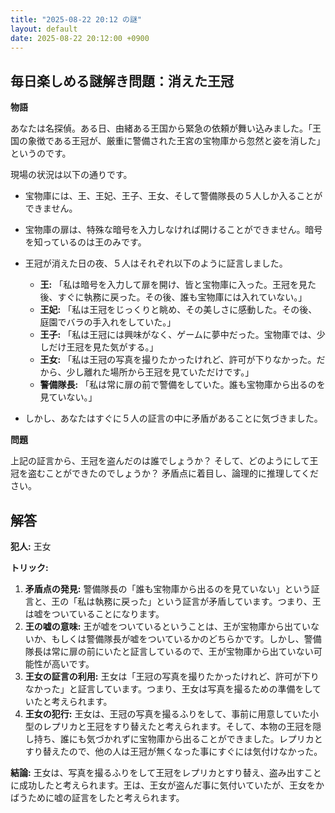 ```yaml
---
title: "2025-08-22 20:12 の謎"
layout: default
date: 2025-08-22 20:12:00 +0900
---
```

## 毎日楽しめる謎解き問題：消えた王冠

**物語**

あなたは名探偵。ある日、由緒ある王国から緊急の依頼が舞い込みました。「王国の象徴である王冠が、厳重に警備された王宮の宝物庫から忽然と姿を消した」というのです。

現場の状況は以下の通りです。

*   宝物庫には、王、王妃、王子、王女、そして警備隊長の５人しか入ることができません。
*   宝物庫の扉は、特殊な暗号を入力しなければ開けることができません。暗号を知っているのは王のみです。
*   王冠が消えた日の夜、５人はそれぞれ以下のように証言しました。

    *   **王:** 「私は暗号を入力して扉を開け、皆と宝物庫に入った。王冠を見た後、すぐに執務に戻った。その後、誰も宝物庫には入れていない。」
    *   **王妃:** 「私は王冠をじっくりと眺め、その美しさに感動した。その後、庭園でバラの手入れをしていた。」
    *   **王子:** 「私は王冠には興味がなく、ゲームに夢中だった。宝物庫では、少しだけ王冠を見た気がする。」
    *   **王女:** 「私は王冠の写真を撮りたかったけれど、許可が下りなかった。だから、少し離れた場所から王冠を見ていただけです。」
    *   **警備隊長:** 「私は常に扉の前で警備をしていた。誰も宝物庫から出るのを見ていない。」

*   しかし、あなたはすぐに５人の証言の中に矛盾があることに気づきました。

**問題**

上記の証言から、王冠を盗んだのは誰でしょうか？
そして、どのようにして王冠を盗むことができたのでしょうか？
矛盾点に着目し、論理的に推理してください。

## 解答

**犯人:** 王女

**トリック:**

1.  **矛盾点の発見:** 警備隊長の「誰も宝物庫から出るのを見ていない」という証言と、王の「私は執務に戻った」という証言が矛盾しています。つまり、王は嘘をついていることになります。
2.  **王の嘘の意味:** 王が嘘をついているということは、王が宝物庫から出ていないか、もしくは警備隊長が嘘をついているかのどちらかです。しかし、警備隊長は常に扉の前にいたと証言しているので、王が宝物庫から出ていない可能性が高いです。
3.  **王女の証言の利用:** 王女は「王冠の写真を撮りたかったけれど、許可が下りなかった」と証言しています。つまり、王女は写真を撮るための準備をしていたと考えられます。
4.  **王女の犯行:** 王女は、王冠の写真を撮るふりをして、事前に用意していた小型のレプリカと王冠をすり替えたと考えられます。そして、本物の王冠を隠し持ち、誰にも気づかれずに宝物庫から出ることができました。レプリカとすり替えたので、他の人は王冠が無くなった事にすぐには気付けなかった。

**結論:** 王女は、写真を撮るふりをして王冠をレプリカとすり替え、盗み出すことに成功したと考えられます。王は、王女が盗んだ事に気付いていたが、王女をかばうために嘘の証言をしたと考えられます。
